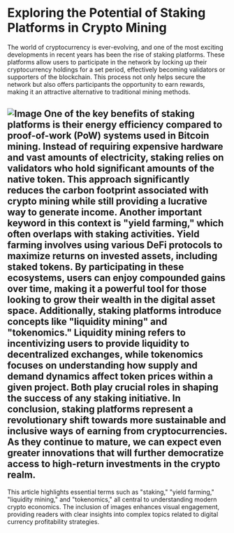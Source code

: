 # Exploring the Potential of Staking Platforms in Crypto Mining
The world of cryptocurrency is ever-evolving, and one of the most exciting developments in recent years has been the rise of staking platforms. These platforms allow users to participate in the network by locking up their cryptocurrency holdings for a set period, effectively becoming validators or supporters of the blockchain. This process not only helps secure the network but also offers participants the opportunity to earn rewards, making it an attractive alternative to traditional mining methods.

![Image](https://github.com/user-attachments/assets/d7419ec9-dc67-403f-bf28-8faea5f1f74f)
One of the key benefits of staking platforms is their energy efficiency compared to proof-of-work (PoW) systems used in Bitcoin mining. Instead of requiring expensive hardware and vast amounts of electricity, staking relies on validators who hold significant amounts of the native token. This approach significantly reduces the carbon footprint associated with crypto mining while still providing a lucrative way to generate income.
Another important keyword in this context is "yield farming," which often overlaps with staking activities. Yield farming involves using various DeFi protocols to maximize returns on invested assets, including staked tokens. By participating in these ecosystems, users can enjoy compounded gains over time, making it a powerful tool for those looking to grow their wealth in the digital asset space.
Additionally, staking platforms introduce concepts like "liquidity mining" and "tokenomics." Liquidity mining refers to incentivizing users to provide liquidity to decentralized exchanges, while tokenomics focuses on understanding how supply and demand dynamics affect token prices within a given project. Both play crucial roles in shaping the success of any staking initiative.
In conclusion, staking platforms represent a revolutionary shift towards more sustainable and inclusive ways of earning from cryptocurrencies. As they continue to mature, we can expect even greater innovations that will further democratize access to high-return investments in the crypto realm.
---
This article highlights essential terms such as "staking," "yield farming," "liquidity mining," and "tokenomics," all central to understanding modern crypto economics. The inclusion of images enhances visual engagement, providing readers with clear insights into complex topics related to digital currency profitability strategies.

